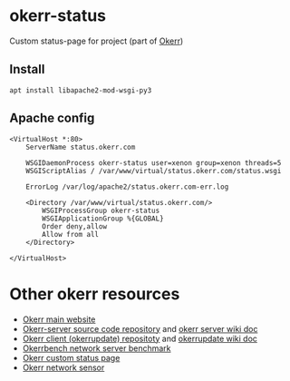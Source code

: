 # okerr-status

Custom status-page for project (part of [Okerr](https://okerr.com/))

## Install
~~~
apt install libapache2-mod-wsgi-py3
~~~
## Apache config
~~~
<VirtualHost *:80>
    ServerName status.okerr.com

    WSGIDaemonProcess okerr-status user=xenon group=xenon threads=5
    WSGIScriptAlias / /var/www/virtual/status.okerr.com/status.wsgi

    ErrorLog /var/log/apache2/status.okerr.com-err.log

    <Directory /var/www/virtual/status.okerr.com/>
        WSGIProcessGroup okerr-status
        WSGIApplicationGroup %{GLOBAL}
        Order deny,allow
        Allow from all
    </Directory>

</VirtualHost>
~~~

# Other okerr resources
- [Okerr main website](https://okerr.com/)
- [Okerr-server source code repository](gitlab.com/yaroslaff/okerr-dev/) and [okerr server wiki doc](https://gitlab.com/yaroslaff/okerr-dev/wikis/)
- [Okerr client (okerrupdate) repositoty](https://gitlab.com/yaroslaff/okerrupdate) and [okerrupdate wiki doc](https://gitlab.com/yaroslaff/okerrupdate/wikis/)
- [Okerrbench network server benchmark](https://gitlab.com/yaroslaff/okerrbench)
- [Okerr custom status page](https://gitlab.com/yaroslaff/okerr-status)
- [Okerr network sensor](https://gitlab.com/yaroslaff/sensor)

